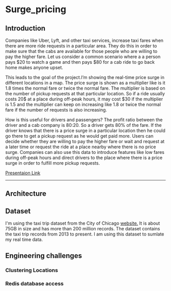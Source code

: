 # Surge_pricing

## Introduction

Companies like Uber, Lyft, and other taxi services, increase taxi fares when there are more ride requests in a particular area. They do this in order to make sure that the cabs are available for those people who are willing to pay the higher fare. Let us consider a common scenario where a a person pays $20 to watch a game and then pays $80 for a cab ride to go back home makes anyone upset.

This leads to the goal of the project.I’m showing the real-time price surge in different locations in a map. The price surge is shown as a multiplier like is it 1.8 times the normal fare or twice the normal fare. The multiplier is based on the number of pickup requests at that particular location.
So if a ride usually costs 20$ at a place during off-peak hours, it may cost $30 if the multiplier is 1.5 and the multiplier can keep on increasing like 1.8 or twice the normal fare if the number of requests is also increasing.

How is this useful for drivers and passengers?
The profit ratio between the driver and a cab company is 80:20. So a driver gets 80% of the fare. If the driver knows that there is a price surge in a particular location then he could go there to get a pickup request as he would get paid more.
Users can decide whether they are willing to pay the higher fare or wait and request at a later time or request the ride at a place nearby where there is no price surge.
Companies can also use this data to introduce features like low fares during off-peak hours and direct drivers to the place where there is a price surge in order to fulfill more pickup requests.



[Presentaion Link](https://docs.google.com/presentation/d/1k4JkmKybe1vA3XIKXbkomEsgG9qJASuMiKjh6ghnXZA/edit?usp=sharing)

<hr/>


## Architecture

## Dataset

I'm using the taxi trip dataset from the City of Chicago [website.](https://data.cityofchicago.org/Transportation/Taxi-Trips/wrvz-psew) It is about 75GB in size and has more than 200 million records. The dataset contains the taxi trip records from 2013 to present. I am using this dataset to sumlate my real time data.

## Engineering challenges
### Clustering Locations
### Redis database access
